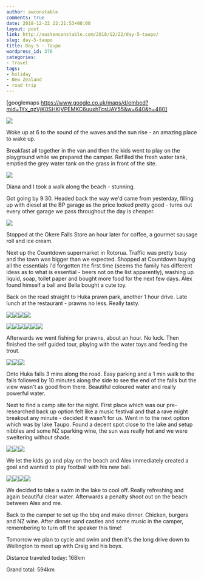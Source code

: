 ```yaml
---
author: awconstable
comments: true
date: 2018-12-22 22:21:53+00:00
layout: post
link: http://austenconstable.com/2018/12/22/day-5-taupo/
slug: day-5-taupo
title: Day 5 - Taupo
wordpress_id: 376
categories:
- Travel
tags:
- holiday
- New Zealand
- road trip
---
```


[googlemaps https://www.google.co.uk/maps/d/embed?mid=1Yx_qzVjK0SHKjVPEMKC6uuxhTcsUAY55&w=640&h=480]

![](../../../images/2018/12/img_2399.jpg)

Woke up at 6 to the sound of the waves and the sun rise - an amazing place to wake up.

Breakfast all together in the van and then the kids went to play on the playground while we prepared the camper. Refilled the fresh water tank, emptied the grey water tank on the grass in front of the site.

![](../../../images/2018/12/img_2400.jpg)

Diana and I took a walk along the beach - stunning.

Got going by 9:30. Headed back the way we'd came from yesterday, filling up with diesel at the BP garage as the price looked pretty good - turns out every other garage we pass throughout the day is cheaper.

![](../../../images/2018/12/img_2402.jpg)

Stopped at the Okere Falls Store an hour later for coffee, a gourmet sausage roll and ice cream.

Next up the Countdown supermarket in Rotorua. Traffic was pretty busy and the town was bigger than we expected. Shopped at Countdown buying all the essentials I'd forgotten the first time (seems the family has different ideas as to what is essential - beers not on the list apparently), washing up liquid, soap, toilet paper and bought more food for the next few days. Alex found himself a ball and Bella bought a cute toy.

Back on the road straight to Huka prawn park, another 1 hour drive. Late lunch at the restaurant - prawns no less. Really tasty.

![](../../../images/2018/12/img_2408.jpg)![](../../../images/2018/12/img_9903.jpg)![](../../../images/2018/12/img_2406.jpg)![](../../../images/2018/12/img_2407.jpg)

![](../../../images/2018/12/img_9910.jpg)![](../../../images/2018/12/img_9919.jpg)![](../../../images/2018/12/img_2410.jpg)![](../../../images/2018/12/img_2411.jpg)![](../../../images/2018/12/img_9939.jpg)![](../../../images/2018/12/img_9943.jpg)

Afterwards we went fishing for prawns, about an hour. No luck. Then finished the self guided tour, playing with the water toys and feeding the trout.

![](../../../images/2018/12/img_2412.jpg)![](../../../images/2018/12/img_2413.jpg)![](../../../images/2018/12/img_9956.jpg)

Onto Huka falls 3 mins along the road. Easy parking and a 1 min walk to the falls followed by 10 minutes along the side to see the end of the falls but the view wasn't as good from there. Beautiful coloured water and really powerful water.

Next to find a camp site for the night. First place which was our pre-researched back up option felt like a music festival and that a rave might breakout any minute - decided it wasn't for us. Went in to the next option which was by lake Taupo. Found a decent spot close to the lake and setup nibbles and some NZ sparking wine, the sun was really hot and we were sweltering without shade.

![](../../../images/2018/12/img_2414.jpg)![](../../../images/2018/12/img_2415.jpg)![](../../../images/2018/12/img_2416.jpg)

We let the kids go and play on the beach and Alex immediately created a goal and wanted to play football with his new ball.

![](../../../images/2018/12/img_9967.jpg)![](../../../images/2018/12/img_9969.jpg)![](../../../images/2018/12/img_9971.jpg)![](../../../images/2018/12/img_9973.jpg)

We decided to take a swim in the lake to cool off. Really refreshing and again beautiful clear water. Afterwards a penalty shoot out on the beach between Alex and me.

Back to the camper to set up the bbq and make dinner. Chicken, burgers and NZ wine. After dinner sand castles and some music in the camper, remembering to turn off the speaker this time!

Tomorrow we plan to cycle and swim and then it's the long drive down to Wellington to meet up with Craig and his boys.

Distance traveled today: 168km

Grand total: 594km
